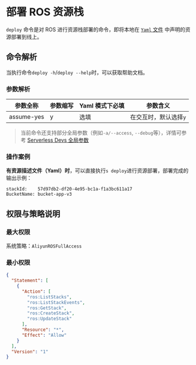# 部署 ROS 资源栈

`deploy` 命令是对 ROS 进行资源栈部署的命令，即将本地在 [`Yaml` 文件](./spec.md) 中声明的资源部署到线上。

## 命令解析

当执行命令`deploy -h`/`deploy --help`时，可以获取帮助文档。

### 参数解析

| 参数全称   | 参数缩写 | Yaml 模式下必填 | 参数含义              |
| ---------- | -------- | --------------- | --------------------- |
| assume-yes | y        | 选填            | 在交互时，默认选择`y` |

> 当前命令还支持部分全局参数（例如`-a/--access`, `--debug`等），详情可参考 [Serverless Devs 全局参数](../../builtin/index.md)

### 操作案例

**有资源描述文件（Yaml）时**，可以直接执行`s deploy`进行资源部署，部署完成的输出示例：

```text
stackId:    57d97db2-df20-4e95-bc1a-f1a3bc611a17
BucketName: bucket-app-v3
```

## 权限与策略说明

### 最大权限

系统策略：`AliyunROSFullAccess`

### 最小权限

```json
{
  "Statement": [
    {
      "Action": [
        "ros:ListStacks",
        "ros:ListStackEvents",
        "ros:GetStack",
        "ros:CreateStack",
        "ros:UpdateStack"
      ],
      "Resource": "*",
      "Effect": "Allow"
    }
  ],
  "Version": "1"
}
```
